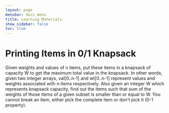 ```yaml
---
layout: page
menubar: docs_menu
title: Learning Materials
show_sidebar: false
toc: true
---
```

# Printing Items in 0/1 Knapsack
Given weights and values of n items, put these items in a knapsack of capacity W to get the maximum total value in the knapsack. In other words, given two integer arrays, val[0..n-1] and wt[0..n-1] represent values and weights associated with n items respectively. Also given an integer W which represents knapsack capacity, find out the items such that sum of the weights of those items of a given subset is smaller than or equal to W. You cannot break an item, either pick the complete item or don’t pick it (0-1 property).
